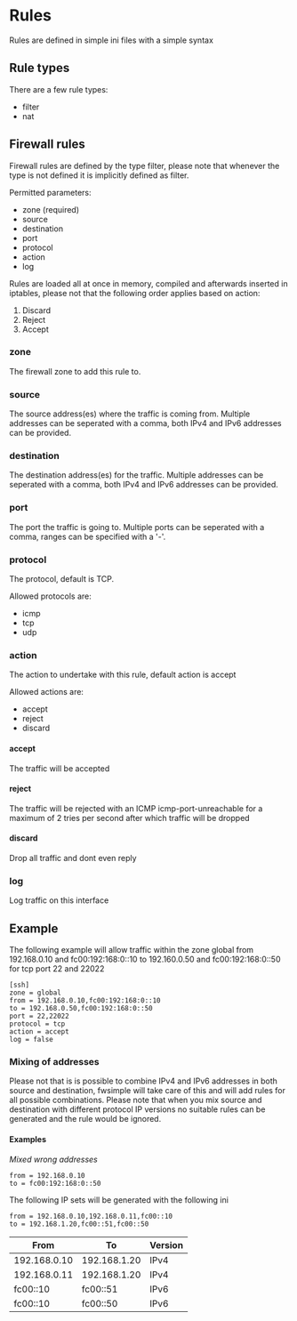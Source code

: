 Rules
=====

Rules are defined in simple ini files with a simple syntax

Rule types
----------
There are a few rule types:
  * filter
  * nat

Firewall rules
--------------
Firewall rules are defined by the type filter, please note that whenever
the type is not defined it is implicitly defined as filter.

Permitted parameters:
  * zone (required)
  * source
  * destination
  * port
  * protocol
  * action 
  * log

Rules are loaded all at once in memory, compiled and afterwards inserted in 
iptables, please not that the following order applies based on action:
  1. Discard
  2. Reject
  3. Accept


### zone
The firewall zone to add this rule to.

### source
The source address(es) where the traffic is coming from. Multiple addresses can be seperated with a comma, both IPv4 and IPv6 addresses can be provided.

### destination
The destination address(es) for the traffic. Multiple addresses can be seperated with a comma, both IPv4 and IPv6 addresses can be provided.

### port
The port the traffic is going to. Multiple ports can be seperated with a comma, ranges can be specified with a '-'.

### protocol
The protocol, default is TCP.

Allowed protocols are:
  * icmp
  * tcp
  * udp

### action
The action to undertake with this rule, default action is accept

Allowed actions are:
  * accept
  * reject
  * discard

#### accept 
The traffic will be accepted

#### reject 
The traffic will be rejected with an ICMP icmp-port-unreachable for a 
maximum of 2 tries per second after which traffic will be dropped

#### discard 
Drop all traffic and dont even reply

### log
Log traffic on this interface

## Example
The following example will allow traffic within the zone global from 192.168.0.10 and fc00:192:168:0::10 to 192.160.0.50 and fc00:192:168:0::50 for tcp port 22 and 22022
```dosini
[ssh]
zone = global
from = 192.168.0.10,fc00:192:168:0::10
to = 192.168.0.50,fc00:192:168:0::50
port = 22,22022
protocol = tcp
action = accept
log = false
```

### Mixing of addresses
Please not that is is possible to combine IPv4 and IPv6 addresses in both source and destination, fwsimple will take care of this and will add rules for all possible combinations. Please note that when you mix source and destination with different protocol IP versions no suitable rules can be generated and the rule would be ignored.

#### Examples
*Mixed wrong addresses*
```dosini
from = 192.168.0.10
to = fc00:192:168:0::50
```

The following IP sets will be generated with the following ini
```dosini
from = 192.168.0.10,192.168.0.11,fc00::10
to = 192.168.1.20,fc00::51,fc00::50
```

| From         | To           | Version |
| ------------ | ------------ | ------- |
| 192.168.0.10 | 192.168.1.20 | IPv4    |
| 192.168.0.11 | 192.168.1.20 | IPv4    |
| fc00::10     | fc00::51     | IPv6    |
| fc00::10     | fc00::50     | IPv6    |

